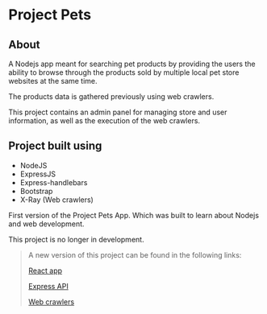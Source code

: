 Project Pets
=================

## About

A Nodejs app meant for searching pet products by providing the users the ability to browse through the products sold by multiple local pet store websites at the same time.

The products data is gathered previously using web crawlers.

This project contains an admin panel for managing store and user information, as well as the execution of the web crawlers.

## Project built using
* NodeJS
* ExpressJS
* Express-handlebars
* Bootstrap
* X-Ray (Web crawlers)

First version of the Project Pets App. Which was built to learn about Nodejs and web development.

This project is no longer in development.

>A new version of this project can be found in the following links:
>
>[React app](https://github.com/javier-gs00/Project-Pets-Client)
>
>[Express API](https://github.com/javier-gs00/Project-Pets-API-Server)
>
>[Web crawlers](https://github.com/javier-gs00/Project-Pets-Crawlers-Nodejs)